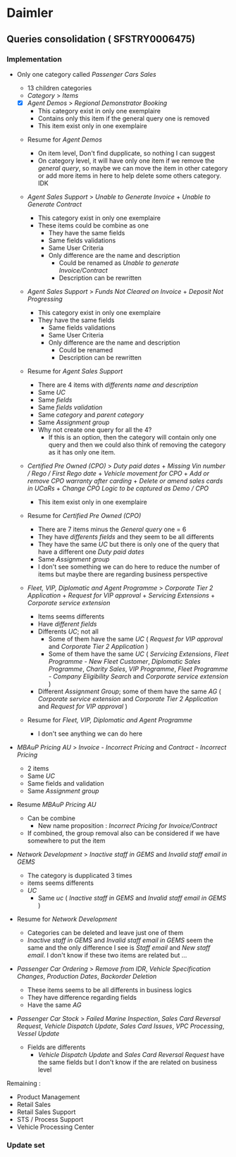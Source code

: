 # Daimler

## Queries consolidation ( SFSTRY0006475)

### Implementation
- Only one category called *Passenger Cars Sales*
	- 13 children categories
	- *Category* > *Items*

	- [x] *Agent Demos* > *Regional Demonstrator Booking* 
		- This category exist in only one exemplaire 
		- Contains only this item if the general query one is removed
		- This item exist only in one exemplaire
	- Resume for *Agent Demos*
		- On item level, Don't find dupplicate, so nothing I can suggest
		- On category level, it will have only one item if we remove the *general query*, so maybe we can move the item in other category or add more items in here to  help delete some others category. IDK

	- *Agent Sales Support* > *Unable to Generate Invoice* + *Unable to Generate Contract*
		- This category exist in only one exemplaire
		- These items could be combine as one
			- They have the same fields
			- Same fields validations
			- Same User Criteria
			- Only difference are the name and description
				- Could be renamed as *Unable to generate Invoice/Contract*
				- Description can be rewritten
	- *Agent Sales Support* > *Funds Not Cleared on Invoice* + *Deposit Not Progressing*
		- This category exist in only one exemplaire
		- They have the same fields
			- Same fields validations
			- Same User Criteria
			- Only difference are the name and description
				- Could be renamed 
				- Description can be rewritten
	- Resume for *Agent Sales Support*
		- There are 4  items with *differents name and description*
		- Same *UC*
		- Same *fields*
		- Same *fields validation*
		- Same *category* and *parent category*
		- Same *Assignment group*
		- Why not create one query for all the 4?
			- If this is an option, then the category will contain only one query and then we could also think of removing the category as it has only one item.

	- *Certified Pre Owned (CPO)* > *Duty paid dates* + *Missing Vin number / Rego / First Rego date* + *Vehicle movement for CPO* + *Add or remove CPO warranty after carding* + *Delete or amend sales cards in UCaRs* + *Change CPO Logic to be captured as Demo / CPO*
		- This item exist only in one exemplaire
	- Resume for *Certified Pre Owned (CPO)*
		- There are  7 items minus the *General query* one = 6
		- They have *differents fields* and they seem to be all differents
		- They have the same *UC* but there is only one of the query that have a different one *Duty paid dates*
		- Same *Assignment group*
		- I don't see something we can do here to reduce the number of items but maybe there are regarding business perspective
	
	- *Fleet, VIP, Diplomatic and Agent Programme* > *Corporate Tier 2 Application* + *Request for VIP approval* + *Servicing Extensions* + *Corporate service extension*
		- Items seems differents
		- Have *different fields*
		- Differents *UC*; not all
			- Some of them have the same *UC* ( *Request for VIP approval* and *Corporate Tier 2 Application* )
			- Some of them have the same *UC* ( *Servicing Extensions*, *Fleet Programme - New Fleet Customer*, *Diplomatic Sales Programme*, *Charity Sales*, *VIP Programme*, *Fleet Programme - Company Eligibility Search* and *Corporate service extension* )
		- Different *Assignment Group*; some of them have the same *AG* ( *Corporate service extension* and *Corporate Tier 2 Application* and *Request for VIP approval* )
	- Resume for *Fleet, VIP, Diplomatic and Agent Programme*
		- I don't see anything we can do here

- *MBAuP Pricing AU* > *Invoice - Incorrect Pricing* and *Contract - Incorrect Pricing*
	- 2 items
	- Same *UC*
	- Same fields and validation
	- Same *Assignment group*
- Resume *MBAuP Pricing AU* 
	- Can be combine
		- New name proposition : *Incorrect Pricing for Invoice/Contract*
	- If combined, the group removal also can be considered if we have somewhere to put the item

- *Network Development* > *Inactive staff in GEMS* and *Invalid staff email in GEMS*
	- The category is dupplicated 3 times
	- items seems differents
	- *UC*
		- Same *uc* ( *Inactive staff in GEMS* and *Invalid staff email in GEMS* )
- Resume for *Network Development*
	- Categories can be deleted and leave just one of them
	- *Inactive staff in GEMS* and *Invalid staff email in GEMS* seem the same and the only difference I see is *Staff email* and *New staff email*. I don't know if these two items are related but ...

- *Passenger Car Ordering* > *Remove from IDR*, *Vehicle Specification Changes*, *Production Dates*, *Backorder Deletion*
	- These items seems to be all differents in business logics
	- They have difference regarding fields
	- Have the same *AG*

- *Passenger Car Stock* > *Failed Marine Inspection*, *Sales Card Reversal Request*, *Vehicle Dispatch Update*, *Sales Card Issues*, *VPC Processing*, *Vessel Update*
	- Fields are differents
		- *Vehicle Dispatch Update* and *Sales Card Reversal Request* have the same fields but I don't know if the are related on business level

Remaining : 
- Product Management
- Retail Sales
- Retail Sales Support
- STS / Process Support
- Vehicle Processing Center


### Update set
